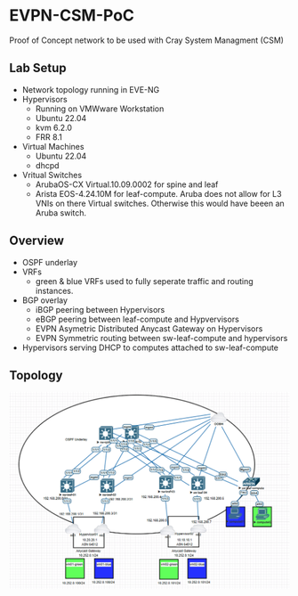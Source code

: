 # EVPN-CSM-PoC
Proof of Concept network to be used with Cray System Managment (CSM)

## Lab Setup

- Network topology running in EVE-NG
- Hypervisors 
  - Running on VMWware Workstation
  - Ubuntu 22.04
  - kvm 6.2.0
  - FRR 8.1
- Virtual Machines 
  - Ubuntu 22.04
  - dhcpd
- Vritual Switches
  - ArubaOS-CX Virtual.10.09.0002 for spine and leaf
  - Arista EOS-4.24.10M for leaf-compute.  Aruba does not allow for L3 VNIs on there Virtual switches.  Otherwise this would have beeen an Aruba switch.

## Overview

- OSPF underlay
- VRFs
  - green & blue VRFs used to fully seperate traffic and routing instances.
- BGP overlay
  - iBGP peering between Hypervisors
  - eBGP peering between leaf-compute and Hypvervisors
  - EVPN Asymetric Distributed Anycast Gateway on Hypervisors
  - EVPN Symmetric routing between sw-leaf-compute and hypervisors
- Hypervisors serving DHCP to computes attached to sw-leaf-compute

## Topology
![Topology](./images/topology.png)